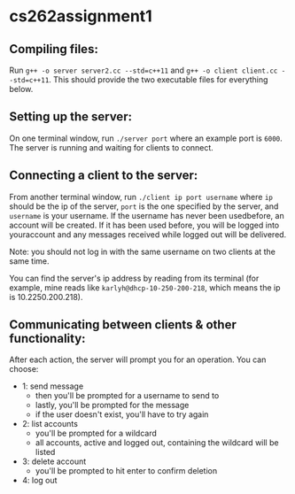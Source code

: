 # cs262assignment1

## Compiling files:
Run `g++ -o server server2.cc --std=c++11` and `g++ -o client client.cc --std=c++11`.
This should provide the two executable files for everything below.

## Setting up the server:
On one terminal window, run `./server port` where an example port is `6000`. 
The server is running and waiting for clients to connect.

## Connecting a client to the server:
From another terminal window, run `./client ip port username` where `ip` should be the ip of the server, `port` is the one specified by the server, and `username` is your username. If the username has never been usedbefore, an account will be created. If it has been used before, you will be logged into youraccount and any messages received while logged out will be delivered.

Note: you should not log in with the same username on two clients at the same time.

You can find the server's ip address by reading from its terminal (for example, mine reads like
`karlyh@dhcp-10-250-200-218`, which means the ip is 10.2250.200.218).

## Communicating between clients & other functionality:
After each action, the server will prompt you for an operation. You can choose:
- 1: send message
    - then you'll be prompted for a username to send to
    - lastly, you'll be prompted for the message
    - if the user doesn't exist, you'll have to try again
- 2: list accounts
    - you'll be prompted for a wildcard
    - all accounts, active and logged out, containing the wildcard will be listed
- 3: delete account
    - you'll be prompted to hit enter to confirm deletion
- 4: log out
